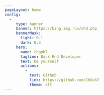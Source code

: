 ```yaml
---
pageLayout: home
config:
  -  
     type: banner
     banner: https://bing.img.run/uhd.php
     bannerMask:
       light: 0.1
       dark: 0.3
     hero:
       name: chgoh7
       tagline: Back End Developer
       text: be yourself
       actions:
         -
           text: Github
           link: https://github.com/ChGoh7
           theme: alt
---
```

